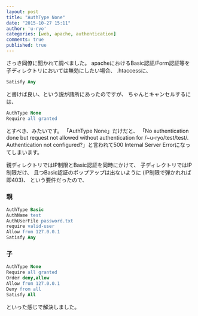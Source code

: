 ```yaml
---
layout: post
title: "AuthType None"
date: "2015-10-27 15:11"
author: 'u-ryo'
categories: [web, apache, authentication]
comments: true
published: true
---
```

さっき同僚に聞かれて調べました。
apacheにおけるBasic認証/Form認証等を
子ディレクトリにおいては無効にしたい場合、
.htaccessに、

```apache
Satisfy Any
```

と書けば良い、という説が諸所にあったのですが、
ちゃんとキャンセルするには、

```apache
AuthType None
Require all granted
```

とすべき、みたいです。
「AuthType None」だけだと、
「No authentication done but request not allowed
without authentication for /~u-ryo/test/test/.
Authentication not configured?」と言われて500
Internal Server Errorになってしまいます。

親ディレクトリではIP制限とBasic認証を同時にかけて、
子ディレクトリではIP制限だけ、
且つBasic認証のポップアップは出ないように
(IP制限で弾かれれば即403)、
という要件だったので、

### 親
```apache
AuthType Basic
AuthName test
AuthUserFile password.txt
require valid-user
Allow from 127.0.0.1
Satisfy Any
```

### 子
```apache
AuthType None
Require all granted
Order deny,allow
Allow from 127.0.0.1
Deny from all
Satisfy All
```

といった感じで解決しました。
